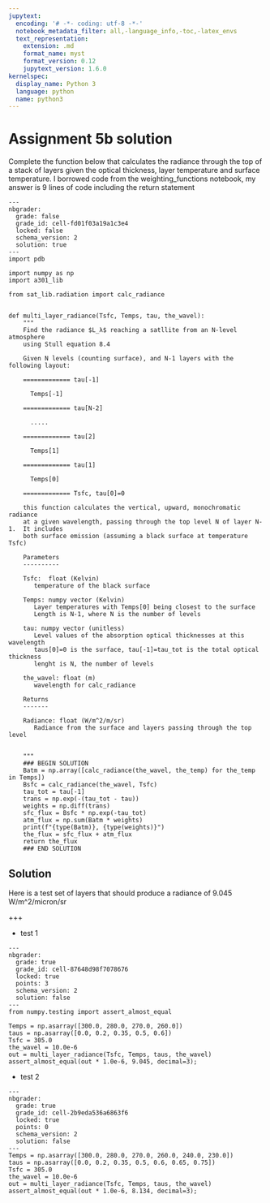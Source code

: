 ```yaml
---
jupytext:
  encoding: '# -*- coding: utf-8 -*-'
  notebook_metadata_filter: all,-language_info,-toc,-latex_envs
  text_representation:
    extension: .md
    format_name: myst
    format_version: 0.12
    jupytext_version: 1.6.0
kernelspec:
  display_name: Python 3
  language: python
  name: python3
---
```


# Assignment 5b solution


Complete the function below that calculates the radiance through the top
of a stack of layers given the optical thickness, layer temperature and
surface temperature.  I borrowed code from the weighting_functions notebook, my
answer is 9 lines of code including the return statement

```{code-cell} ipython3
---
nbgrader:
  grade: false
  grade_id: cell-fd01f03a19a1c3e4
  locked: false
  schema_version: 2
  solution: true
---
import pdb

import numpy as np
import a301_lib

from sat_lib.radiation import calc_radiance


def multi_layer_radiance(Tsfc, Temps, tau, the_wavel):
    """
    Find the radiance $L_λ$ reaching a satllite from an N-level atmosphere
    using Stull equation 8.4
    
    Given N levels (counting surface), and N-1 layers with the following layout:
    
    ============= tau[-1]
    
      Temps[-1]
      
    ============= tau[N-2]
      
      .....
      
    ============= tau[2]
    
      Temps[1]
      
    ============= tau[1]
     
      Temps[0]
      
    ============= Tsfc, tau[0]=0
    
    this function calculates the vertical, upward, monochromatic radiance
    at a given wavelength, passing through the top level N of layer N-1.  It includes
    both surface emission (assuming a black surface at temperature Tsfc)
    
    Parameters
    ----------
    
    Tsfc:  float (Kelvin)
       temperature of the black surface
    
    Temps: numpy vector (Kelvin)
       Layer temperatures with Temps[0] being closest to the surface
       Length is N-1, where N is the number of levels
       
    tau: numpy vector (unitless)
       Level values of the absorption optical thicknesses at this wavelength
       taus[0]=0 is the surface, tau[-1]=tau_tot is the total optical thickness
       lenght is N, the number of levels
       
    the_wavel: float (m)
       wavelength for calc_radiance
       
    Returns
    -------
    
    Radiance: float (W/m^2/m/sr) 
       Radiance from the surface and layers passing through the top level
    
    
    """
    ### BEGIN SOLUTION
    Batm = np.array([calc_radiance(the_wavel, the_temp) for the_temp in Temps])
    Bsfc = calc_radiance(the_wavel, Tsfc)
    tau_tot = tau[-1]
    trans = np.exp(-(tau_tot - tau))
    weights = np.diff(trans)
    sfc_flux = Bsfc * np.exp(-tau_tot)
    atm_flux = np.sum(Batm * weights)
    print(f"{type(Batm)}, {type(weights)}")
    the_flux = sfc_flux + atm_flux
    return the_flux
    ### END SOLUTION
```

## Solution

Here is a test set of layers that should produce a radiance of 9.045 W/m^2/micron/sr

+++

* test 1

```{code-cell} ipython3
---
nbgrader:
  grade: true
  grade_id: cell-87648d98f7078676
  locked: true
  points: 3
  schema_version: 2
  solution: false
---
from numpy.testing import assert_almost_equal

Temps = np.asarray([300.0, 280.0, 270.0, 260.0])
taus = np.asarray([0.0, 0.2, 0.35, 0.5, 0.6])
Tsfc = 305.0
the_wavel = 10.0e-6
out = multi_layer_radiance(Tsfc, Temps, taus, the_wavel)
assert_almost_equal(out * 1.0e-6, 9.045, decimal=3);
```

* test 2

```{code-cell} ipython3
---
nbgrader:
  grade: true
  grade_id: cell-2b9eda536a6863f6
  locked: true
  points: 0
  schema_version: 2
  solution: false
---
Temps = np.asarray([300.0, 280.0, 270.0, 260.0, 240.0, 230.0])
taus = np.asarray([0.0, 0.2, 0.35, 0.5, 0.6, 0.65, 0.75])
Tsfc = 305.0
the_wavel = 10.0e-6
out = multi_layer_radiance(Tsfc, Temps, taus, the_wavel)
assert_almost_equal(out * 1.0e-6, 8.134, decimal=3);
```

```{code-cell} ipython3

```
